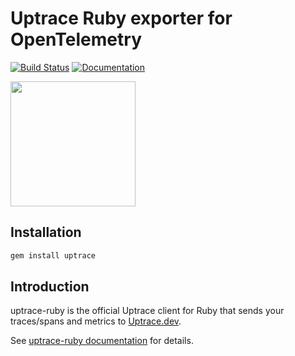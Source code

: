 # Uptrace Ruby exporter for OpenTelemetry

[![Build Status](https://travis-ci.org/uptrace/uptrace-ruby.svg?branch=master)](https://travis-ci.org/uptrace/uptrace-ruby)
[![Documentation](https://img.shields.io/badge/docs-uptrace-brightgreen)](https://docs.uptrace.dev/ruby/)

<a href="https://docs.uptrace.dev/ruby/">
  <img src="https://docs.uptrace.dev/devicons/ruby-original.svg" height="200px" />
</a>

## Installation

```bash
gem install uptrace
```

## Introduction

uptrace-ruby is the official Uptrace client for Ruby that sends your traces/spans and metrics to
[Uptrace.dev](https://uptrace.dev).

See [uptrace-ruby documentation](https://docs.uptrace.dev/ruby/) for details.
